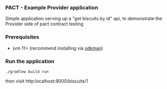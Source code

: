 ### PACT  - Example Provider application

Simple application serving up a "get biscuits by id" api, to demonstrate the Provider side of pact contract testing


### Prerequisites

* jvm 11+ (recommend installing via [sdkman](https://sdkman.io/))

### Run the application

    ./gradlew build run

then visit http:localhost:9000/biscuits/1